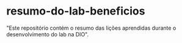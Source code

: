 # resumo-do-lab-beneficios
"Este repositório contém o resumo das lições aprendidas durante o desenvolvimento do lab na DIO".

